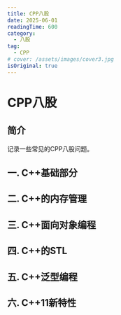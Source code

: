 ```yaml
---
title: CPP八股
date: 2025-06-01
readingTime: 600
category:
  - 八股
tag:
  - CPP
# cover: /assets/images/cover3.jpg
isOriginal: true
---
```


# CPP八股
## 简介
记录一些常见的CPP八股问题。

<!-- more -->

## 一. C++基础部分



















## 二. C++的内存管理

## 三. C++面向对象编程

## 四. C++的STL

## 五. C++泛型编程

## 六. C++11新特性